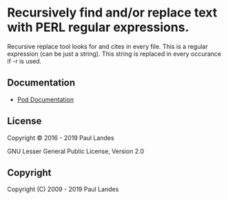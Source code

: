 # Recursively find and/or replace text with PERL regular expressions.

Recursive replace tool looks for and cites <find pattern> in every file.  This
is a regular expression (can be just a string).  This string is replaced in
every occurance if -r is used.


## Documentation

- [Pod Documentation]


## License

Copyright © 2016 - 2019 Paul Landes

GNU Lesser General Public License, Version 2.0


## Copyright

Copyright (C) 2009 - 2019  Paul Landes


<!-- links -->
[Pod Documentation]: doc/pod.md
